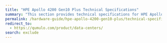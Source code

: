```yaml
---
title: "HPE Apollo 4200 Gen10 Plus Technical Specifications"
summary: "This section provides technical specifications for HPE Apollo 4200 Gen10 Plus node types."
permalink: /hardware-guide/hpe-apollo-4200-gen10-plus/technical-specifications.html
redirect_to:
  - https://qumulo.com/product/data-centers/
search: exclude
---
```

